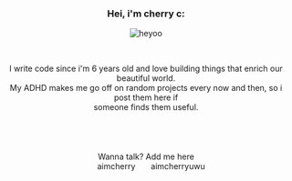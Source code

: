 <div align="center">
<h3>Hei, i'm cherry c:</h1>

![heyoo](https://media.tenor.com/h4SfGuNjLE4AAAAC/takumi-calling.gif)

<br>

<p width="200px">
I write code since i'm 6 years old and love building things that enrich our beautiful world.<br>
My ADHD makes me go off on random projects every now and then, so i post them here if <br>  someone finds them useful.
<p>
  
#

<br>

Wanna talk? Add me here <br>
<img src="https://logos-world.net/wp-content/uploads/2020/12/Discord-Logo.png" height="14px">
aimcherry  <img src="https://logos-world.net/wp-content/uploads/2020/04/Twitter-Logo.png" height="14px">
aimcherryuwu
</div>
